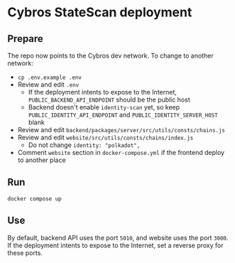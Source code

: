 Cybros StateScan deployment
====

## Prepare

The repo now points to the Cybros dev network.
To change to another network:

- `cp .env.example .env`
- Review and edit `.env`
  - If the deployment intents to expose to the Internet, `PUBLIC_BACKEND_API_ENDPOINT` should be the public host
  - Backend doesn't enable `identity-scan` yet, so keep `PUBLIC_IDENTITY_API_ENDPOINT` and `PUBLIC_IDENTITY_SERVER_HOST` blank
- Review and edit `backend/packages/server/src/utils/consts/chains.js`
- Review and edit `website/src/utils/consts/chains/index.js`
  - Do not change `identity: "polkadot",`
- Comment `website` section in `docker-compose.yml` if the frontend deploy to another place

## Run

`docker compose up`

## Use

By default, backend API uses the port `5010`, and website uses the port `3000`.
If the deployment intents to expose to the Internet, set a reverse proxy for these ports.
